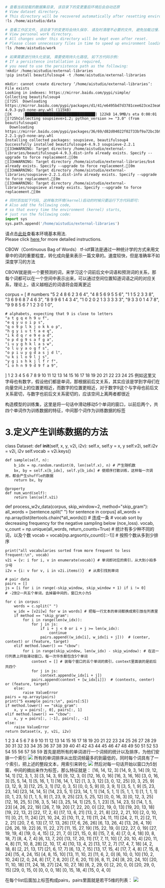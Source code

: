 ```python
# 查看当前挂载的数据集目录, 该目录下的变更重启环境后会自动还原
# View dataset directory. 
# This directory will be recovered automatically after resetting environment. 
!ls /home/aistudio/data
```


```python
# 查看工作区文件, 该目录下的变更将会持久保存. 请及时清理不必要的文件, 避免加载过慢.
# View personal work directory. 
# All changes under this directory will be kept even after reset. 
# Please clean unnecessary files in time to speed up environment loading. 
!ls /home/aistudio/work
```


```python
# 如果需要进行持久化安装, 需要使用持久化路径, 如下方代码示例:
# If a persistence installation is required, 
# you need to use the persistence path as the following: 
!mkdir /home/aistudio/external-libraries
!pip install beautifulsoup4 -t /home/aistudio/external-libraries
```

    mkdir: cannot create directory ‘/home/aistudio/external-libraries’: File exists
    Looking in indexes: https://mirror.baidu.com/pypi/simple/
    Collecting beautifulsoup4
    [?25l  Downloading https://mirror.baidu.com/pypi/packages/d1/41/e6495bd7d3781cee623ce23ea6ac73282a373088fcd0ddc809a047b18eae/beautifulsoup4-4.9.3-py3-none-any.whl (115kB)
    [K     |████████████████████████████████| 122kB 14.9MB/s eta 0:00:01
    [?25hCollecting soupsieve>1.2; python_version >= "3.0" (from beautifulsoup4)
      Downloading https://mirror.baidu.com/pypi/packages/36/69/d82d04022f02733bf9a72bc3b96332d360c0c5307096d76f6bb7489f7e57/soupsieve-2.2.1-py3-none-any.whl
    Installing collected packages: soupsieve, beautifulsoup4
    Successfully installed beautifulsoup4-4.9.3 soupsieve-2.2.1
    [33mWARNING: Target directory /home/aistudio/external-libraries/beautifulsoup4-4.9.3.dist-info already exists. Specify --upgrade to force replacement.[0m
    [33mWARNING: Target directory /home/aistudio/external-libraries/bs4 already exists. Specify --upgrade to force replacement.[0m
    [33mWARNING: Target directory /home/aistudio/external-libraries/soupsieve-2.2.1.dist-info already exists. Specify --upgrade to force replacement.[0m
    [33mWARNING: Target directory /home/aistudio/external-libraries/soupsieve already exists. Specify --upgrade to force replacement.[0m



```python
# 同时添加如下代码, 这样每次环境(kernel)启动的时候只要运行下方代码即可: 
# Also add the following code, 
# so that every time the environment (kernel) starts, 
# just run the following code: 
import sys 
sys.path.append('/home/aistudio/external-libraries')
```

请点击[此处](https://ai.baidu.com/docs#/AIStudio_Project_Notebook/a38e5576)查看本环境基本用法.  <br>
Please click [here ](https://ai.baidu.com/docs#/AIStudio_Project_Notebook/a38e5576) for more detailed instructions. 

CBOW（Continuous Bag of Words）
tf-idf算法是通过一种统计学的方式来用文章中的词的重要程度，转化成向量来表示一篇文章的。速度较快，但是准确率不如深度学习的方法

CBOW就是挑一个要预测的词，来学习这个词前后文中词语和预测词的关系，那每个词都可以在一个空间中表示出来，可以通过空间位置知道词语之间的对应关系，理论上，语义越相近的词语将会距离更近

corpus = [
    # numbers
    "5 2 4 8 6 2 3 6 4",
    "4 8 5 6 9 5 5 6",
    "1 1 5 2 3 3 8",
    "3 6 9 6 8 7 4 6 3",
    "8 9 9 6 1 4 3 4",
    "1 0 2 0 2 1 3 3 3 3 3",
    "9 3 3 0 1 4 7 8",
    "9 9 8 5 6 7 1 2 3 0 1 0",

    # alphabets, expecting that 9 is close to letters
    "a t g q e h 9 u f",
    "e q y u o i p s",
    "q o 9 p l k j o k k o p",
    "h g y i u t t a e q",
    "i k d q r e 9 e a d",
    "o p d g 9 s a f g a",
    "i u y g h k l a s w",
    "o l u y a o g f s",
    "o p i u y g d a s j d l",
    "u k i l o 9 l j s",
    "y g i s h k j l f r f",
    "i o h n 9 9 d 9 f a 9",
]
1
2
3
4
5
6
7
8
9
10
11
12
13
14
15
16
17
18
19
20
21
22
23
24
25
例如这里又字母也有数字，假设他们都是单词，那根据前后文关系，其实应该是学到字母们在向量空间上的位置更相近，而数字的位置更相近，对于数字9这个与字母也前后文关系密切，与数字也前后文关系密切的，应该空间上离两者都很近

构造模型的训练集，这里是将一句话中滑动移动5个单词的窗口，以前后两个，共四个单词作为训练数据的特征，中间那个词作为训练数据的标签

# 3.定义产生训练数据的方法
class Dataset:
    def __init__(self, x, y, v2i, i2v):
        self.x, self.y = x, y
        self.v2i, self.i2v = v2i, i2v
        self.vocab = v2i.keys()

    def sample(self, n):
        b_idx = np.random.randint(0, len(self.x), n) # 产生随机数
        bx, by = self.x[b_idx], self.y[b_idx] # 使顺序打散训练，这样每一次调用，都会产生shuffle的数据
        return bx, by

    @property
    def num_word(self):
        return len(self.v2i)


def process_w2v_data(corpus, skip_window=2, method="skip_gram"):
    all_words = [sentence.split(" ") for sentence in corpus]
    all_words = np.array(list(itertools.chain(*all_words))) # 连成一条
    # vocab sort by decreasing frequency for the negative sampling below (nce_loss).
    vocab, v_count = np.unique(all_words, return_counts=True) # 统计有多少种不同的词，以及个数
    vocab = vocab[np.argsort(v_count)[::-1]] # 按照个数从多到少排序

    print("all vocabularies sorted from more frequent to less frequent:\n", vocab)
    v2i = {v: i for i, v in enumerate(vocab)} # 单词即对应的索引，从大到小拍多少号
    i2v = {i: v for v, i in v2i.items()}  # 从索引找到单词

    # pair data
    pairs = []
    js = [i for i in range(-skip_window, skip_window + 1) if i != 0]
    # -2到2一共五个单词，去掉最中间的，窗口大小为5

    for c in corpus:
        words = c.split(" ")
        w_idx = [v2i[w] for w in words] # 把每一行文本的单词都换成索引放在列表里
        if method == "skip_gram":
            for i in range(len(w_idx)):
                for j in js:
                    if i + j < 0 or i + j >= len(w_idx):
                        continue
                    pairs.append((w_idx[i], w_idx[i + j]))  # (center, context) or (feature, target)
        elif method.lower() == "cbow":
            for i in range(skip_window, len(w_idx) - skip_window): # 在这一行列表上开始滑动窗口，每一次华东都包含5个单词
                context = [] # 装每个窗口的五个单词的索引，context里面装的是前后共四个
                for j in js:
                    context.append(w_idx[i + j])
                pairs.append(context + [w_idx[i]])  # (contexts, center) or (feature, target)
        else:
            raise ValueError
    pairs = np.array(pairs)
    print("5 example pairs:\n", pairs[:5])
    if method.lower() == "skip_gram":
        x, y = pairs[:, 0], pairs[:, 1]
    elif method.lower() == "cbow":
        x, y = pairs[:, :-1], pairs[:, -1]
    else:
        raise ValueError
    return Dataset(x, y, v2i, i2v)
1
2
3
4
5
6
7
8
9
10
11
12
13
14
15
16
17
18
19
20
21
22
23
24
25
26
27
28
29
30
31
32
33
34
35
36
37
38
39
40
41
42
43
44
45
46
47
48
49
50
51
52
53
54
55
56
57
58
59
首先是把所有的单词进行一个词频的统计以及排序，为他们安排一个索引
![](https://ai-studio-static-online.cdn.bcebos.com/fa891b99dd0243ca813a42de15f2534a6100ad776cec475c9722c25335f52209)
所有的单词排序从出现词频最多的到最低的，同时每个词具有了一个索引，把上述的整段文本，用索引来转化
![](https://ai-studio-static-online.cdn.bcebos.com/5ff42d6ca5e9449c9ee7ff2e1c2884921c8b9f0f053d4ab89af470ca393dfaab)
然后对每一句话开始以窗口为5划窗，中间的摘出来作为标签，那么特征就是：
[16, 14, 12, 3]
[14, 9, 3, 14]
[9, 12, 14, 1]
[12, 3, 1, 3]
[3, 14, 3, 9]
[9, 12, 3, 0]
[12, 16, 0, 16]
[16, 3, 16, 16]
[3, 0, 16, 3]
[5, 5, 14, 1]
[5, 16, 1, 1]
[16, 14, 1, 12]
[1, 3, 3, 12]
[3, 0, 12, 25]
[0, 3, 25, 9]
[3, 12, 9, 3]
[12, 25, 3, 1]
[12, 0, 3, 5]
[0, 0, 5, 9]
[0, 3, 9, 1]
[3, 5, 1, 9]
[5, 23, 23, 14]
[23, 14, 14, 5]
[14, 23, 5, 1]
[23, 14, 1, 1]
[14, 5, 1, 1]
[5, 1, 1, 1]
[1, 1, 1, 1]
[0, 1, 23, 5]
[1, 1, 5, 9]
[1, 23, 9, 25]
[23, 5, 25, 12]
[0, 0, 16, 3]
[0, 12, 3, 25]
[12, 16, 25, 5]
[16, 3, 5, 14]
[3, 25, 14, 1]
[25, 5, 1, 23]
[5, 14, 23, 5]
[14, 1, 5, 23]
[4, 26, 22, 19]
[26, 7, 19, 20]
[7, 22, 20, 0]
[22, 19, 0, 13]
[19, 20, 13, 18]
[19, 22, 13, 2]
[22, 17, 2, 6]
[17, 13, 6, 21]
[13, 2, 21, 8]
[22, 2, 21, 10]
[2, 0, 10, 11]
[0, 21, 11, 24]
[21, 10, 24, 2]
[10, 11, 2, 11]
[11, 24, 11, 11]
[24, 2, 11, 2]
[2, 11, 2, 21]
[20, 7, 6, 13]
[7, 17, 13, 26]
[17, 6, 26, 26]
[6, 13, 26, 4]
[13, 26, 4, 19]
[26, 26, 19, 22]
[6, 11, 22, 27]
[11, 15, 27, 19]
[15, 22, 19, 0]
[22, 27, 0, 19]
[27, 19, 19, 4]
[19, 0, 4, 15]
[2, 21, 7, 0]
[21, 15, 0, 8]
[15, 7, 8, 4]
[7, 0, 4, 18]
[0, 8, 18, 7]
[8, 4, 7, 4]
[6, 13, 7, 20]
[13, 17, 20, 11]
[17, 7, 11, 10]
[7, 20, 10, 4]
[20, 11, 4, 8]
[11, 10, 8, 28]
[2, 10, 17, 4]
[10, 13, 4, 2]
[13, 17, 2, 7]
[17, 4, 7, 18]
[4, 2, 18, 8]
[2, 21, 13, 17]
[21, 6, 17, 7]
[6, 13, 7, 15]
[13, 17, 15, 4]
[17, 7, 4, 8]
[7, 15, 8, 24]
[15, 4, 24, 15]
[4, 8, 15, 10]
[13, 11, 10, 2]
[11, 6, 2, 0]
[6, 10, 0, 10]
[10, 2, 10, 24]
[2, 0, 24, 8]
[17, 7, 8, 20]
[7, 6, 20, 11]
[6, 8, 11, 24]
[8, 20, 24, 10]
[20, 11, 10, 18]
[11, 24, 18, 27]
[24, 10, 27, 18]
[6, 2, 29, 0]
[2, 20, 0, 0]
[20, 29, 0, 15]
[29, 0, 15, 0]
[0, 0, 0, 18]
[0, 15, 18, 4]
[15, 0, 4, 0]

在每个list后面加上标签构成pairs，pairs里面就是若干5维的列表：
![](https://ai-studio-static-online.cdn.bcebos.com/675e167d25f549ee876e1564f19afdad916395ac934645188916744a8622b20c)

